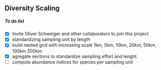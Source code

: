 ## Diversity Scaling

##### To do list
- [x] Invite Oliver Schweiger and other collaborators to join this project
- [x] standardizing sampling unit by length
- [x] build nested grid with increasing scale 1km, 5km, 10km, 20km, 50km, 100km 200km
- [x] agregate sections to standardize sampling effort and lenght.
- [ ] compute abundance indices for species per sampling unit
